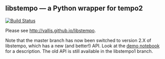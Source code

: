 ## libstempo — a Python wrapper for tempo2 ##

[![Build Status](https://travis-ci.org/jellis18/libstempo.svg?branch=travis)](https://travis-ci.org/jellis18/libstempo)

Please see http://vallis.github.io/libstempo.

Note that the master branch has now been switched to version 2.X of libstempo, which has a new (and better!) API. Look at the [demo notebook](https://github.com/vallis/libstempo/blob/master/demo/libstempo-demo.ipynb) for a description. The old API is still available in the libstempo1 branch.
